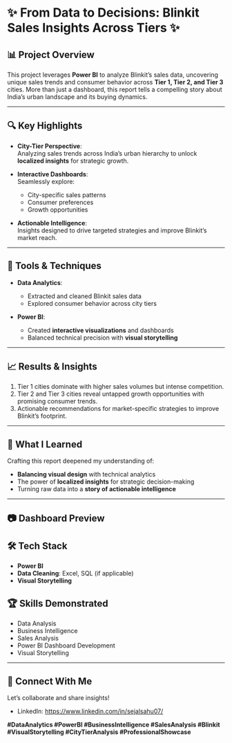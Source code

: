 # ✨ From Data to Decisions: Blinkit Sales Insights Across Tiers ✨  

## 📊 Project Overview  
This project leverages **Power BI** to analyze Blinkit’s sales data, uncovering unique sales trends and consumer behavior across **Tier 1, Tier 2, and Tier 3** cities. More than just a dashboard, this report tells a compelling story about India’s urban landscape and its buying dynamics.  

---

## 🔍 Key Highlights  

- **City-Tier Perspective**:  
  Analyzing sales trends across India’s urban hierarchy to unlock **localized insights** for strategic growth.  

- **Interactive Dashboards**:  
  Seamlessly explore:  
  - City-specific sales patterns  
  - Consumer preferences  
  - Growth opportunities  

- **Actionable Intelligence**:  
  Insights designed to drive targeted strategies and improve Blinkit’s market reach.  

---

## 🚀 Tools & Techniques  

- **Data Analytics**:  
  - Extracted and cleaned Blinkit sales data  
  - Explored consumer behavior across city tiers  

- **Power BI**:  
  - Created **interactive visualizations** and dashboards  
  - Balanced technical precision with **visual storytelling**  

---

## 📈 Results & Insights  

1. Tier 1 cities dominate with higher sales volumes but intense competition.  
2. Tier 2 and Tier 3 cities reveal untapped growth opportunities with promising consumer trends.  
3. Actionable recommendations for market-specific strategies to improve Blinkit’s footprint.  

---

## 🎯 What I Learned  

Crafting this report deepened my understanding of:  
- **Balancing visual design** with technical analytics  
- The power of **localized insights** for strategic decision-making  
- Turning raw data into a **story of actionable intelligence**  

---

## 📷 Dashboard Preview  

## 🛠️ Tech Stack  

- **Power BI**  
- **Data Cleaning**: Excel, SQL (if applicable)  
- **Visual Storytelling**  

## 🏆 Skills Demonstrated  

- Data Analysis  
- Business Intelligence  
- Sales Analysis  
- Power BI Dashboard Development  
- Visual Storytelling  

---

## 🔗 Connect With Me  

Let’s collaborate and share insights!  
- LinkedIn:  https://www.linkedin.com/in/sejalsahu07/

**#DataAnalytics #PowerBI #BusinessIntelligence #SalesAnalysis #Blinkit #VisualStorytelling #CityTierAnalysis #ProfessionalShowcase**
